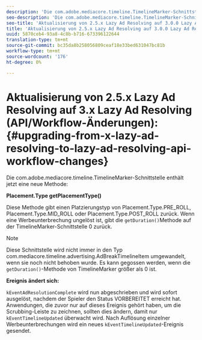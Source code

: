 ```yaml
---
description: 'Die com.adobe.mediacore.timeline.TimelineMarker-Schnittstelle enthält jetzt eine neue Methode '
seo-description: 'Die com.adobe.mediacore.timeline.TimelineMarker-Schnittstelle enthält jetzt eine neue Methode '
seo-title: 'Aktualisierung von 2.5.x Lazy Ad Resolving auf 3.0.0 Lazy Ad Resolving (API/Workflow-Änderungen) '
title: 'Aktualisierung von 2.5.x Lazy Ad Resolving auf 3.0.0 Lazy Ad Resolving (API/Workflow-Änderungen) '
uuid: 5870ceb4-93a8-4c8b-b716-673396122644
translation-type: tm+mt
source-git-commit: bc35da8b258056809ceaf18e33bed631047bc81b
workflow-type: tm+mt
source-wordcount: '176'
ht-degree: 0%

---
```



# Aktualisierung von 2.5.x Lazy Ad Resolving auf 3.x Lazy Ad Resolving (API/Workflow-Änderungen):{#upgrading-from-x-lazy-ad-resolving-to-lazy-ad-resolving-api-workflow-changes}

Die com.adobe.mediacore.timeline.TimelineMarker-Schnittstelle enthält jetzt eine neue Methode:

**Placement.Type getPlacementType()**

Diese Methode gibt einen Platzierungstyp von Placement.Type.PRE_ROLL, Placement.Type.MID_ROLL oder Placement.Type.POST_ROLL zurück. Wenn eine Werbeunterbrechung ungelöst ist, gibt die `getDuration()`Methode auf der TimelineMarker-Schnittstelle 0 zurück.

>[!NOTE]
>
>Diese Schnittstelle wird nicht immer in den Typ com.mediacore.timeline.advertising.AdBreakTimelineItem umgewandelt, wenn sie noch nicht behoben wurde. Es kann gegossen werden, wenn die `getDuration()`-Methode von TimelineMarker größer als 0 ist.

**Ereignis ändert sich:**

`kEventAdResolutionComplete` wird nun abgeschrieben und wird sofort ausgelöst, nachdem der Spieler den Status VORBEREITET erreicht hat. Anwendungen, die zuvor nur auf dieses Ereignis gehört haben, um die Scrubbing-Leiste zu zeichnen, sollten dies ändern, damit nur `kEventTimelineUpdated` überwacht wird. Nach Auflösung einzelner Werbeunterbrechungen wird ein neues `kEventTimelineUpdated`-Ereignis gesendet.
